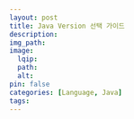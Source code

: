 ```yaml
---
layout: post
title: Java Version 선택 가이드
description:
img_path:
image:
  lqip:
  path:
  alt:
pin: false
categories: [Language, Java]
tags:
---
```

